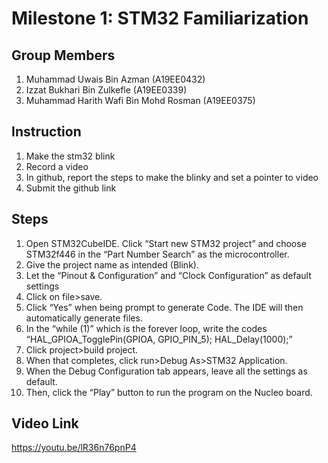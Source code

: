 # Milestone 1: STM32 Familiarization

## Group Members
1. Muhammad Uwais Bin Azman (A19EE0432)
2. Izzat Bukhari Bin Zulkefle (A19EE0339)
3. Muhammad Harith Wafi Bin Mohd Rosman (A19EE0375)

## Instruction
1. Make the stm32 blink
2. Record a video
3. In github, report the steps to make the blinky and set a pointer to video
4. Submit the github link

## Steps
1.	Open STM32CubeIDE. Click “Start new STM32 project” and choose STM32f446 in the “Part Number Search” as the microcontroller.
2.	Give the project name as intended (Blink).
3.	Let the “Pinout & Configuration” and “Clock Configuration” as default settings
4.	Click on file>save. 
5.	Click “Yes” when being prompt to generate Code. The IDE will then automatically generate files.
6.	In the “while (1)” which is the forever loop, write the codes “HAL_GPIOA_TogglePin(GPIOA, GPIO_PIN_5); HAL_Delay(1000);”
7.	Click project>build project.
8.	When that completes, click run>Debug As>STM32 Application.
9.	When the Debug Configuration tab appears, leave all the settings as default.
10.	Then, click the “Play” button to run the program on the Nucleo board.

## Video Link
https://youtu.be/lR36n76pnP4
